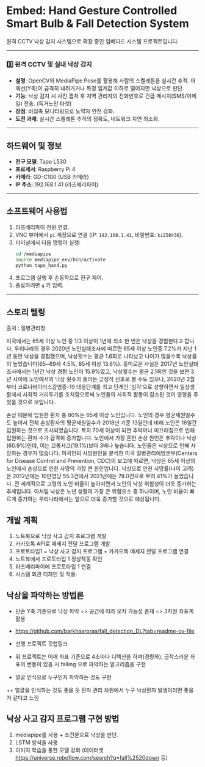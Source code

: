 # Embed: Hand Gesture Controlled Smart Bulb & Fall Detection System

원격 CCTV 낙상 감지 시스템으로 확장 중인 임베디드 시스템 프로젝트입니다.

---

### 3️⃣ 원격 CCTV 및 실내 낙상 감지
- **설명**: OpenCV와 MediaPipe Pose를 활용해 사람의 스켈레톤을 실시간 추적. 어깨선(Y축)이 급격히 내려가거나 특정 임계값 이하로 떨어지면 낙상으로 판단.
- **기능**: 낙상 감지 시 사진 캡처 후 지역 관리자의 전화번호로 긴급 메시지(SMS/이메일) 전송. (독거노인 타겟)
- **장점**: 비접촉 모니터링으로 노약자 안전 강화.
- **도전 과제**: 실시간 스켈레톤 추적의 정확도, 네트워크 지연 최소화.

---

## 하드웨어 및 정보
- **전구 모델**: Tapo L530
- **프로세서**: Raspberry Pi 4
- **카메라**: GD-C100 (USB 카메라)
- **IP 주소**: 192.168.1.41 (라즈베리파이)

---

## 소프트웨어 사용법
1. 라즈베리파이 전원 연결.
2. VNC 뷰어에서 `pi` 계정으로 연결 (IP: `192.168.1.41`, 비밀번호: `ki258436`).
3. 터미널에서 다음 명령어 실행:
   ```bash
   cd /mediapipe
   source mediapipe_env/bin/activate
   python tapo_hand.py
   ```
4. 프로그램 실행 후 손동작으로 전구 제어.
5. 종료하려면 `q` 키 입력.

---

## 스토리 텔링
출처 : 질병관리청

미국에서는 65세 이상 노인 중 1/3 이상이 1년에 최소 한 번은 낙상을 경험한다고 합니다. 우리나라의 경우 2020년 노인실태조사에 따르면 65세 이상 노인중 7.2%가 지난 1년 동안 낙상을 경험했으며, 낙상횟수는 평균 1.6회로 나타났고 나이가 많을수록 낙상률이 높았습니다(65~69세 4.5%, 85세 이상 13.6%). 흥미로운 사실은 2017년 노인실태조사에서는 1년간 낙상 경험 노인이 15.9%였고, 낙상횟수는 평균 2.1회인 것을 보면 3년 사이에 노인에서의 낙상 횟수가 줄어든 긍정적 신호로 볼 수도 있으나, 2020년 2월부터 코로나바이러스감염증-19 대응단계를 최고 단계인 ‘심각’으로 상향하면서 일상생활에서 사회적 거리두기를 조치함으로써 노인들의 사회적 활동이 감소된 것이 영향을 주었을 것으로 보입니다. 

손상 때문에 입원한 환자 중 80%는 65세 이상 노인입니다. 노인의 경우 평균재원일수도 높아서 전체 손상환자의 평균재원일수가 2018년 기준 13일인데 비해 노인은 16일간 입원하는 것으로 조사되었습니다. 특히 70세 이상이 되면 추락이나 미끄러짐으로 인해 입원하는 환자 수가 급격히 증가합니다. 노인에서 가장 흔한 손상 원인은 추락이나 낙상(60.9%)인데, 이는 교통사고(19.1%)보다 3배나 높습니다. 노인들은 낙상으로 인해 사망하는 경우가 많습니다. 미국인의 사망원인을 분석한 미국 질병관리예방본부(Centers for Disease Control and Prevention, CDC)의 보고에 따르면, 낙상은 65세 이상의 노인에서 손상으로 인한 사망의 가장 큰 원인입니다. 낙상으로 인한 사망률(나이 고려)은 2012년에는 10만명당 55.3건에서 2021년에는 78.0건으로 무려 41%가 늘었습니다. 전 세계적으로 고령의 노인 비율이 높아지면서 노인의 낙상 위험성이 더욱 증가하는 추세입니다. 이처럼 낙상은 노년 생활의 가장 큰 위험요소 중 하나이며, 노인 비율이 빠르게 증가하는 우리나라에서는 앞으로 더욱 증가할 것으로 예상됩니다.

## 개발 계획
1. 노트북으로 낙상 사고 감지 프로그램 개발
2. 카카오톡 API로 메세지 전달 프로그램 개발
3. 프로토타입1 = 낙상 사고 감지 프로그램 + 카카오톡 메세지 전달 프로그램 연결 
4. 노트북에서 프로토타입 1 정상작동 확인
5. 라즈베리파이에 프로토타입 1 연결
6. 시스템 외관 디자인 및 적용.


## 낙상을 파악하는 방법론
- 단순 Y축 기준으로 낙상 파악
=> 공간에 따라 오차 가능성 존재
=> 3차원 좌표계 활용

- https://github.com/barkhaaroraa/fall_detection_DL?tab=readme-ov-file
- 선행 프로젝트 깃헙링크
- 위 프로젝트는 어깨 좌표 기준으로 4초마다 디텍션을 하며(경량화), 급작스러운 좌표의 변동이 있을 시
falling 으로 파악하는 알고리즘을 구현 
- 얼굴 인식으로 누구인지 파악하는 것도 구현

++ 얼굴을 인식하는 것도 좋을 듯
환자 관리 차원에서 누구 낙상환자 발생이러면 좋을 거 같다고 느낌

## 낙상 사고 감지 프로그램 구현 방법
1. mediapipe를 사용 + 조건문으로 낙상을 판단.
2. LSTM 방식을 사용
3. 이미지 학습을 통한 모델 강화 (데이터셋 https://universe.roboflow.com/search?q=fall%2520down 등)

## 
